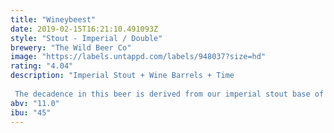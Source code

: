 ```yaml
---
title: "Wineybeest"
date: 2019-02-15T16:21:10.491093Z
style: "Stout - Imperial / Double"
brewery: "The Wild Beer Co"
image: "https://labels.untappd.com/labels/948037?size=hd"
rating: "4.04"
description: "Imperial Stout + Wine Barrels + Time  The decadence in this beer is derived from our imperial stout base of Wildebeest. It's been accentuated by a hint of acidity and fruit character picked from its barrel ageing in Pinot Noir barrels for upwards to 2 years! "
abv: "11.0"
ibu: "45"
---
```

